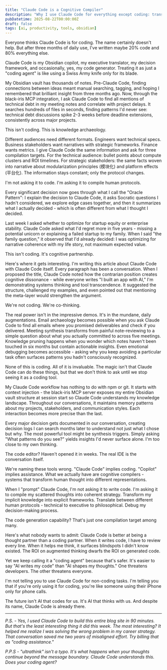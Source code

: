 ```yaml
---
title: "Claude Code is a Cognitive Compiler"
description: "Why I use Claude Code for everything except coding: transforming scattered thoughts into strategy, decisions into clarity, and conversations into understanding"
pubDatetime: 2025-08-22T00:00:00Z
draft: false
tags: [ai, productivity, tools, obsidian]
---
```


Everyone thinks Claude Code is for coding. The name certainly doesn't help. But after three months of daily use, I've written maybe 20% code and 80% everything else. 

Claude Code is my Obsidian copilot, my executive translator, my decision framework, and occasionally, yes, my code generator. Treating it as just a "coding agent" is like using a Swiss Army knife only for its blade.

My Obsidian vault has thousands of notes. Pre-Claude Code, finding connections between ideas meant manual searching, tagging, and hoping I remembered that brilliant insight from three months ago. Now, through the black-iris MCP integration, I ask Claude Code to find all mentions of technical debt in my meeting notes and correlate with project delays. It searches hundreds of files in seconds, finding patterns I'd never see: technical debt discussions spike 2-3 weeks before deadline extensions, consistently across major projects.

This isn't coding. This is knowledge archaeology.

Different audiences need different formats. Engineers want technical specs. Business stakeholders want narratives with strategic frameworks. Finance wants metrics. I give Claude Code the same information and ask for three compilation targets. For the technical audience: bullet points about compute clusters and ROI timelines. For strategic stakeholders: the same facts woven into narrative about modularization principles (模块化) and platform effects (平台化). The information stays constant; only the protocol changes.

I'm not asking it to code. I'm asking it to compile human protocols.

Every significant decision now goes through what I call the "Oracle Pattern": I explain the decision to Claude Code, it asks Socratic questions I hadn't considered, we explore edge cases together, and then it summarizes what I actually decided - which is often different from what I thought I decided.

Last week I asked whether to optimize for startup equity or enterprise stability. Claude Code asked what I'd regret more in five years - missing a potential unicorn or explaining a failed startup to my family. When I said "the family question," it observed that I'd already decided: I was optimizing for narrative coherence with my life story, not maximum expected value.

This isn't coding. It's cognitive partnership.

Here's where it gets interesting. I'm writing this article about Claude Code with Claude Code itself. Every paragraph has been a conversation. When I proposed the title, Claude Code noted how the contrarian position creates cognitive dissonance - while everyone writes "I built an app with AI," I'm demonstrating systems thinking and tool transcendence. It suggested the structure, challenged my examples, and even pointed out that mentioning the meta-layer would strengthen the argument. 

We're not coding. We're co-thinking.

The real power isn't in the impressive demos. It's in the mundane, daily augmentations. Email archaeology becomes possible when you ask Claude Code to find all emails where you promised deliverables and check if you delivered. Meeting synthesis transforms from painful note-reviewing to a simple question about what you actually committed to across five meetings. Knowledge pruning happens when you wonder which notes haven't been touched in six months but contain actionable insights. Even emotional debugging becomes accessible - asking why you keep avoiding a particular task often surfaces patterns you hadn't consciously recognized.

None of this is coding. All of it is invaluable. The magic isn't that Claude Code can do these things, but that we don't think to ask until we stop seeing it as a coding tool.

My Claude Code workflow has nothing to do with npm or git. It starts with context injection - the black-iris MCP server exposes my entire Obsidian vault structure at session start so Claude Code understands my knowledge landscape. Throughout our conversations, it maintains memory patterns about my projects, stakeholders, and communication styles. Each interaction becomes more precise than the last. 

Every major decision gets documented in our conversation, creating decision logs I can search months later to understand not just what I chose but why. The most powerful tool might be synthesis triggers. Simply asking "What patterns do you see?" yields insights I'd never surface alone. I'm too close to my own thinking.

The code editor? Haven't opened it in weeks. The real IDE is the conversation itself.

We're naming these tools wrong. "Claude Code" implies coding. "Copilot" implies assistance. What we actually have are cognitive compilers - systems that transform human thought into different representations.

When I "prompt" Claude Code, I'm not asking it to write code. I'm asking it to compile my scattered thoughts into coherent strategy. Transform my implicit knowledge into explicit frameworks. Translate between different human protocols - technical to executive to philosophical. Debug my decision-making process.

The code generation capability? That's just one compilation target among many.

Here's what nobody wants to admit: Claude Code is better at being a thought partner than a coding partner. When it writes code, I have to review every line. When it helps me think, it surfaces blindspots I didn't know existed. The ROI on augmented thinking dwarfs the ROI on generated code.

Yet we keep calling it a "coding agent" because that's safer. It's easier to say "AI writes my code" than "AI shapes my thoughts." One threatens developers. The other threatens everyone.

I'm not telling you to use Claude Code for non-coding tasks. I'm telling you that if you're only using it for coding, you're like someone using their iPhone only for phone calls.

The future isn't AI that codes for us. It's AI that thinks with us. And despite its name, Claude Code is already there.

---

*P.S. - Yes, I used Claude Code to build this entire blog site in 90 minutes. But that's the least interesting thing it did this week. The most interesting? It helped me realize I was solving the wrong problem in my career strategy. That conversation saved me two years of misaligned effort. Try billing that as "coding assistance."*

*P.P.S - "ultrathink" isn't a typo. It's what happens when your thoughts continue beyond the message boundary. Claude Code understands this. Does your coding agent?*